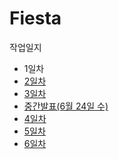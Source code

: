 # Fiesta

작업일지
- 1일차
- [2일차](https://velog.io/@wpdud94/Fiesta-%ED%94%84%EB%A1%9C%EC%A0%9D%ED%8A%B8-2%EC%9D%BC%EC%B0%A8)
- [3일차](https://velog.io/@wpdud94/Fiesta-3%EC%9D%BC%EC%B0%A8)
- [중간발표(6월 24일 수)](https://velog.io/@wpdud94/%EC%A4%91%EA%B0%84-%EB%B0%9C%ED%91%9C623)
- [4일차](https://velog.io/@wpdud94/Fiesta-%ED%94%84%EB%A1%9C%EC%A0%9D%ED%8A%B8-4%EC%9D%BC%EC%B0%A8)
- [5일차](https://velog.io/@wpdud94/Fiesta-%ED%94%84%EB%A1%9C%EC%A0%9D%ED%8A%B8-5%EC%9D%BC%EC%B0%A8)
- [6일차](https://velog.io/@wpdud94/Fiesta-%ED%94%84%EB%A1%9C%EC%A0%9D%ED%8A%B8-6%EC%9D%BC%EC%B0%A8)